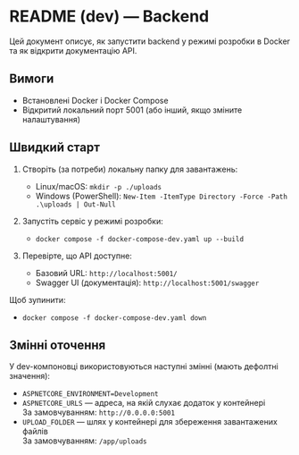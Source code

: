 # README (dev) — Backend

Цей документ описує, як запустити backend у режимі розробки в Docker та як відкрити документацію API.

## Вимоги
- Встановлені Docker і Docker Compose
- Відкритий локальний порт 5001 (або інший, якщо зміните налаштування)

## Швидкий старт

1) Створіть (за потреби) локальну папку для завантажень:
    - Linux/macOS: `mkdir -p ./uploads`
    - Windows (PowerShell): `New-Item -ItemType Directory -Force -Path .\uploads | Out-Null`

2) Запустіть сервіс у режимі розробки:
    - `docker compose -f docker-compose-dev.yaml up --build`

3) Перевірте, що API доступне:
    - Базовий URL: `http://localhost:5001/`
    - Swagger UI (документація): `http://localhost:5001/swagger`

Щоб зупинити:
- `docker compose -f docker-compose-dev.yaml down`

## Змінні оточення

У dev-компоновці використовуються наступні змінні (мають дефолтні значення):

- `ASPNETCORE_ENVIRONMENT=Development`
- `ASPNETCORE_URLS` — адреса, на якій слухає додаток у контейнері  
  За замовчуванням: `http://0.0.0.0:5001`
- `UPLOAD_FOLDER` — шлях у контейнері для збереження завантажених файлів  
  За замовчуванням: `/app/uploads`

